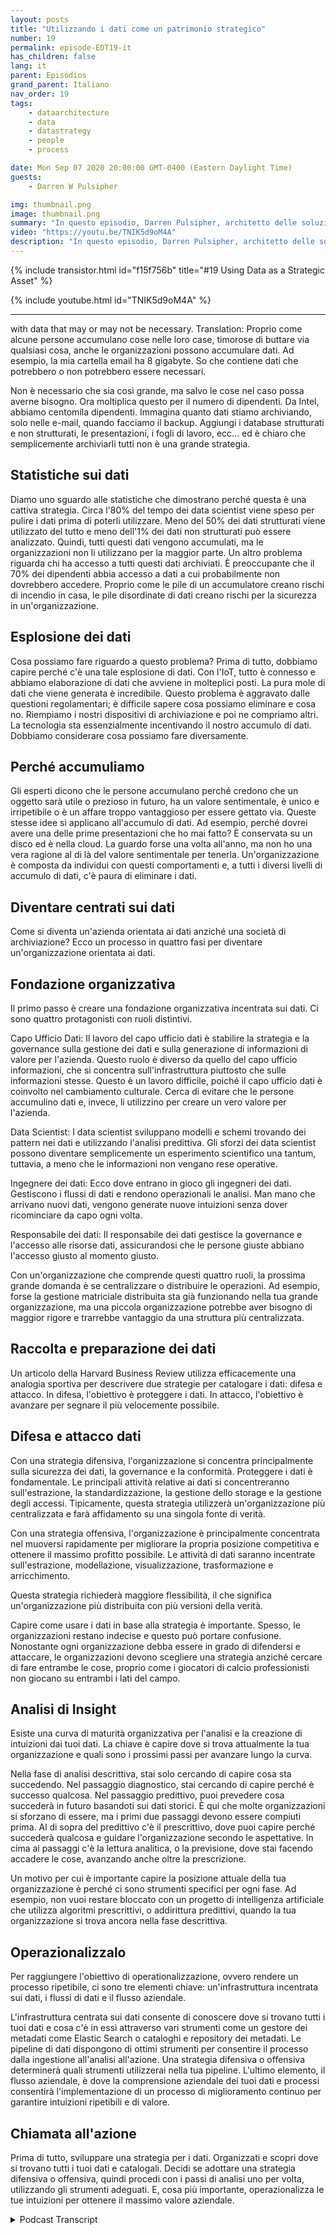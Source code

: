 ```yaml
---
layout: posts
title: "Utilizzando i dati come un patrimonio strategico"
number: 19
permalink: episode-EDT19-it
has_children: false
lang: it
parent: Episódios
grand_parent: Italiano
nav_order: 19
tags:
    - dataarchitecture
    - data
    - datastrategy
    - people
    - process

date: Mon Sep 07 2020 20:00:00 GMT-0400 (Eastern Daylight Time)
guests:
    - Darren W Pulsipher

img: thumbnail.png
image: thumbnail.png
summary: "In questo episodio, Darren Pulsipher, architetto delle soluzioni capo di Intel nel settore pubblico, esplora come le organizzazioni possono passare semplicemente dall'accumulare dati all'utilizzarli come risorsa strategica."
video: "https://youtu.be/TNIK5d9oM4A"
description: "In questo episodio, Darren Pulsipher, architetto delle soluzioni capo di Intel nel settore pubblico, esplora come le organizzazioni possono passare semplicemente dall'accumulare dati all'utilizzarli come risorsa strategica."
---
```


<div>
{% include transistor.html id="f15f756b" title="#19 Using Data as a Strategic Asset" %}

{% include youtube.html id="TNIK5d9oM4A" %}
</div>

---

with data that may or may not be necessary. Translation: Proprio come alcune persone accumulano cose nelle loro case, timorose di buttare via qualsiasi cosa, anche le organizzazioni possono accumulare dati. Ad esempio, la mia cartella email ha 8 gigabyte. So che contiene dati che potrebbero o non potrebbero essere necessari.

Non è necessario che sia così grande, ma salvo le cose nel caso possa averne bisogno. Ora moltiplica questo per il numero di dipendenti. Da Intel, abbiamo centomila dipendenti. Immagina quanto dati stiamo archiviando, solo nelle e-mail, quando facciamo il backup. Aggiungi i database strutturati e non strutturati, le presentazioni, i fogli di lavoro, ecc... ed è chiaro che semplicemente archiviarli tutti non è una grande strategia.

## Statistiche sui dati

Diamo uno sguardo alle statistiche che dimostrano perché questa è una cattiva strategia. Circa l'80% del tempo dei data scientist viene speso per pulire i dati prima di poterli utilizzare. Meno del 50% dei dati strutturati viene utilizzato del tutto e meno dell'1% dei dati non strutturati può essere analizzato. Quindi, tutti questi dati vengono accumulati, ma le organizzazioni non li utilizzano per la maggior parte. Un altro problema riguarda chi ha accesso a tutti questi dati archiviati. È preoccupante che il 70% dei dipendenti abbia accesso a dati a cui probabilmente non dovrebbero accedere. Proprio come le pile di un accumulatore creano rischi di incendio in casa, le pile disordinate di dati creano rischi per la sicurezza in un'organizzazione.

## Esplosione dei dati

Cosa possiamo fare riguardo a questo problema? Prima di tutto, dobbiamo capire perché c'è una tale esplosione di dati. Con l'IoT, tutto è connesso e abbiamo elaborazione di dati che avviene in molteplici posti. La pura mole di dati che viene generata è incredibile. Questo problema è aggravato dalle questioni regolamentari; è difficile sapere cosa possiamo eliminare e cosa no. Riempiamo i nostri dispositivi di archiviazione e poi ne compriamo altri. La tecnologia sta essenzialmente incentivando il nostro accumulo di dati. Dobbiamo considerare cosa possiamo fare diversamente.

## Perché accumuliamo

Gli esperti dicono che le persone accumulano perché credono che un oggetto sarà utile o prezioso in futuro, ha un valore sentimentale, è unico e irripetibile o è un affare troppo vantaggioso per essere gettato via. Queste stesse idee si applicano all'accumulo di dati. Ad esempio, perché dovrei avere una delle prime presentazioni che ho mai fatto? È conservata su un disco ed è nella cloud. La guardo forse una volta all'anno, ma non ho una vera ragione al di là del valore sentimentale per tenerla. Un'organizzazione è composta da individui con questi comportamenti e, a tutti i diversi livelli di accumulo di dati, c'è paura di eliminare i dati.

## Diventare centrati sui dati

Come si diventa un'azienda orientata ai dati anziché una società di archiviazione? Ecco un processo in quattro fasi per diventare un'organizzazione orientata ai dati.

## Fondazione organizzativa

Il primo passo è creare una fondazione organizzativa incentrata sui dati. Ci sono quattro protagonisti con ruoli distintivi.

Capo Ufficio Dati: Il lavoro del capo ufficio dati è stabilire la strategia e la governance sulla gestione dei dati e sulla generazione di informazioni di valore per l'azienda. Questo ruolo è diverso da quello del capo ufficio informazioni, che si concentra sull'infrastruttura piuttosto che sulle informazioni stesse. Questo è un lavoro difficile, poiché il capo ufficio dati è coinvolto nel cambiamento culturale. Cerca di evitare che le persone accumulino dati e, invece, li utilizzino per creare un vero valore per l'azienda.

Data Scientist: I data scientist sviluppano modelli e schemi trovando dei pattern nei dati e utilizzando l'analisi predittiva. Gli sforzi dei data scientist possono diventare semplicemente un esperimento scientifico una tantum, tuttavia, a meno che le informazioni non vengano rese operative.

Ingegnere dei dati: Ecco dove entrano in gioco gli ingegneri dei dati. Gestiscono i flussi di dati e rendono operazionali le analisi. Man mano che arrivano nuovi dati, vengono generate nuove intuizioni senza dover ricominciare da capo ogni volta.

Responsabile dei dati: Il responsabile dei dati gestisce la governance e l'accesso alle risorse dati, assicurandosi che le persone giuste abbiano l'accesso giusto al momento giusto.

Con un'organizzazione che comprende questi quattro ruoli, la prossima grande domanda è se centralizzare o distribuire le operazioni. Ad esempio, forse la gestione matriciale distribuita sta già funzionando nella tua grande organizzazione, ma una piccola organizzazione potrebbe aver bisogno di maggior rigore e trarrebbe vantaggio da una struttura più centralizzata.

## Raccolta e preparazione dei dati

Un articolo della Harvard Business Review utilizza efficacemente una analogia sportiva per descrivere due strategie per catalogare i dati: difesa e attacco. In difesa, l'obiettivo è proteggere i dati. In attacco, l'obiettivo è avanzare per segnare il più velocemente possibile.

## Difesa e attacco dati

Con una strategia difensiva, l'organizzazione si concentra principalmente sulla sicurezza dei dati, la governance e la conformità. Proteggere i dati è fondamentale. Le principali attività relative ai dati si concentreranno sull'estrazione, la standardizzazione, la gestione dello storage e la gestione degli accessi. Tipicamente, questa strategia utilizzerà un'organizzazione più centralizzata e farà affidamento su una singola fonte di verità.

Con una strategia offensiva, l'organizzazione è principalmente concentrata nel muoversi rapidamente per migliorare la propria posizione competitiva e ottenere il massimo profitto possibile. Le attività di dati saranno incentrate sull'estrazione, modellazione, visualizzazione, trasformazione e arricchimento.

Questa strategia richiederà maggiore flessibilità, il che significa un'organizzazione più distribuita con più versioni della verità.

Capire come usare i dati in base alla strategia è importante. Spesso, le organizzazioni restano indecise e questo può portare confusione. Nonostante ogni organizzazione debba essere in grado di difendersi e attaccare, le organizzazioni devono scegliere una strategia anziché cercare di fare entrambe le cose, proprio come i giocatori di calcio professionisti non giocano su entrambi i lati del campo.

## Analisi di Insight

Esiste una curva di maturità organizzativa per l'analisi e la creazione di intuizioni dai tuoi dati. La chiave è capire dove si trova attualmente la tua organizzazione e quali sono i prossimi passi per avanzare lungo la curva.

Nella fase di analisi descrittiva, stai solo cercando di capire cosa sta succedendo. Nel passaggio diagnostico, stai cercando di capire perché è successo qualcosa. Nel passaggio predittivo, puoi prevedere cosa succederà in futuro basandoti sui dati storici. È qui che molte organizzazioni si sforzano di essere, ma i primi due passaggi devono essere compiuti prima. Al di sopra del predittivo c'è il prescrittivo, dove puoi capire perché succederà qualcosa e guidare l'organizzazione secondo le aspettative. In cima ai passaggi c'è la lettura analitica, o la previsione, dove stai facendo accadere le cose, avanzando anche oltre la prescrizione.

Un motivo per cui è importante capire la posizione attuale della tua organizzazione è perché ci sono strumenti specifici per ogni fase. Ad esempio, non vuoi restare bloccato con un progetto di intelligenza artificiale che utilizza algoritmi prescrittivi, o addirittura predittivi, quando la tua organizzazione si trova ancora nella fase descrittiva.

## Operazionalizzalo

Per raggiungere l'obiettivo di operationalizzazione, ovvero rendere un processo ripetibile, ci sono tre elementi chiave: un'infrastruttura incentrata sui dati, i flussi di dati e il flusso aziendale.

L'infrastruttura centrata sui dati consente di conoscere dove si trovano tutti i tuoi dati e cosa c'è in essi attraverso vari strumenti come un gestore dei metadati come Elastic Search o cataloghi e repository dei metadati. Le pipeline di dati dispongono di ottimi strumenti per consentire il processo dalla ingestione all'analisi all'azione. Una strategia difensiva o offensiva determinerà quali strumenti utilizzerai nella tua pipeline. L'ultimo elemento, il flusso aziendale, è dove la comprensione aziendale dei tuoi dati e processi consentirà l'implementazione di un processo di miglioramento continuo per garantire intuizioni ripetibili e di valore.

## Chiamata all'azione

Prima di tutto, sviluppare una strategia per i dati. Organizzati e scopri dove si trovano tutti i tuoi dati e catalogali. Decidi se adottare una strategia difensiva o offensiva, quindi procedi con i passi di analisi uno per volta, utilizzando gli strumenti adeguati. E, cosa più importante, operazionalizza le tue intuizioni per ottenere il massimo valore aziendale.



<details>
<summary> Podcast Transcript </summary>

<p></p>

</details>
